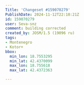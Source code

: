 ```yaml
---
Title: 'Changeset #159070279'
PublishDate: 2024-11-12T22:10:21Z
id: 159070279
user: Seva-snz
comment: building corrected
created_by: JOSM/1.5 (19096 ru)
tags:
- Montenegro
- Kotor+
bbox:
  min_lon: 18.7553295
  min_lat: 42.4370099
  max_lon: 18.755618
  max_lat: 42.4372363

---
```

